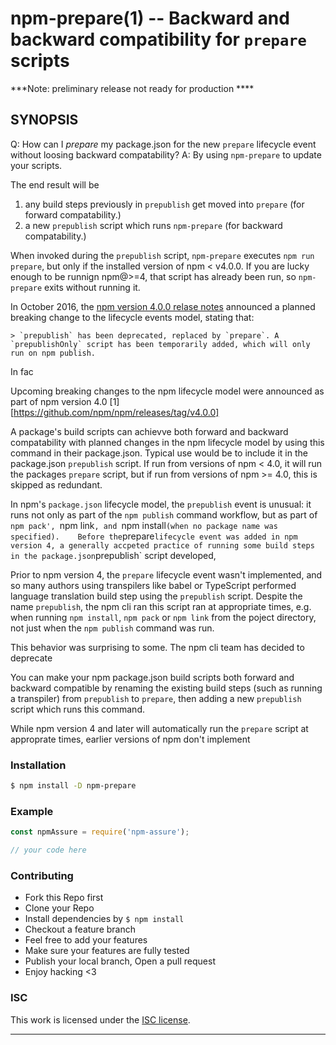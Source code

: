 npm-prepare(1) -- Backward and backward compatibility for `prepare` scripts
===========================================================================

***Note:  preliminary release not ready for production ****

## SYNOPSIS

Q:  How can I *prepare* my package.json for the new `prepare` lifecycle event without loosing backward compatability?
A:  By using `npm-prepare` to update your scripts.

The end result will be 
1. any build steps previously in `prepublish` get moved into `prepare` (for forward compatability.)
2. a new `prepublish` script which runs `npm-prepare` (for backward compatability.)


When invoked during the `prepublish` script, `npm-prepare` executes `npm run prepare`, but only if the installed version of npm < v4.0.0.   If you are lucky enough to be runnign npm@>=4, that script has already been run, so `npm-prepare` exits without running it.  

In October 2016, the [npm version 4.0.0 relase notes][1] announced a planned breaking change to the lifecycle events model, stating that:

    > `prepublish` has been deprecated, replaced by `prepare`. A `prepublishOnly` script has been temporarily added, which will only run on npm publish.

In fac


Upcoming breaking changes to the npm lifecycle model were announced as part of npm version 4.0 [1][https://github.com/npm/npm/releases/tag/v4.0.0]

A package's build scripts can achievve both forward and backward compatability with planned changes in the npm lifecycle model by using this command in their package.json.  Typical use would be to include it in the package.json `prepublish` script.   If run from versions of npm < 4.0, it will run the packages `prepare` script, but if run from versions of npm >= 4.0, this is skipped as redundant.





In npm's `package.json` lifecycle model, the `prepublish` event is unusual: it runs not only as part of the `npm publish` command workflow, but as part of `npm pack', `npm link`, and `npm install` (when no package name was specified).    Before the `prepare` lifecycle event was added in npm version 4, a generally accpeted practice of running some build steps in the package.json `prepublish` script developed, 

Prior to npm version 4, the `prepare` lifecycle event wasn't implemented, and so many authors using transpilers like babel or TypeScript performed language translation build step using the `prepublish` script.   Despite the name `prepublish`, the npm cli ran this script ran at appropriate times, e.g. when running `npm install`, `npm pack` or `npm link` from the poject directory, not just when the `npm publish` command was run.

This behavior was surprising to some.   The npm cli team has decided to deprecate 

You can make your npm package.json build scripts both forward and backward compatible by renaming the existing build steps (such as running a transpiler) from `prepublish` to `prepare`, then adding a new `prepublish` script which runs this command.   

While npm version 4 and later will automatically run the `prepare` script at approprate times, earlier versions of npm don't implement

### Installation

```bash
$ npm install -D npm-prepare
```

### Example

```js
const npmAssure = require('npm-assure');

// your code here

```

### Contributing
- Fork this Repo first
- Clone your Repo
- Install dependencies by `$ npm install`
- Checkout a feature branch
- Feel free to add your features
- Make sure your features are fully tested
- Publish your local branch, Open a pull request
- Enjoy hacking <3

### ISC

This work is licensed under the [ISC license](./LICENSE).

[1]: https://github.com/npm/npm/releases/tag/v4.0.0

---